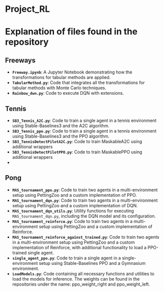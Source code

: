 # Project_RL

# Explanation of files found in the repository
## Freeways  
- **`Freeway.ipynb`**: A Jupyter Notebook demonstrating how the transformations for tabular methods are applied.  
- **`TabularMethod.py`**: Code that integrates all the transformations for tabular methods with Monte Carlo techniques.  
- **`Rainbow_dwn.py`**: Code to execute DQN with extensions.  

## Tennis
- **`SB3_Tennis_A2C.py`**: Code to train a single agent in a tennis environment using Stable-Baselines3 and the A2C algorithm.  
- **`SB3_Tennis_ppo.py`**: Code to train a single agent in a tennis environment using Stable-Baselines3 and the PPO algorithm.  
- **`SB3_TennisDetectPilotA2C.py`**: Code to train MaskableA2C using additional wrappers
- **`SB3_TennisDetectPilotPPO.py`**: Code to train MaskablePPO using additional wrappers
- 
## Pong  
- **`MAS_tournament_ppo.py`**: Code to train two agents in a multi-environment setup using PettingZoo and a custom implementation of PPO.  
- **`MAS_tournament_dqn.py`**: Code to train two agents in a multi-environment setup using PettingZoo and a custom implementation of DQN.  
- **`MAS_tournament_dqn_utils.py`**: Utility functions for executing `MAS_tournament_dqn.py`, including the DQN model and its configuration.  
- **`MAS_tournament_reinforce.py`**: Code to train two agents in a multi-environment setup using PettingZoo and a custom implementation of Reinforce.  
- **`MAS_tournament_reinforce_against_trained.py`**: Code to train two agents in a multi-environment setup using PettingZoo and a custom implementation of Reinforce, with additional functionality to load a PPO-trained single agent.  
- **`single_agent_ppo.py`**: Code to train a single agent in a single-environment setup using Stable-Baselines PPO and a Gymnasium environment.  
- **`LoadModels.py`**: Code containing all necessary functions and utilities to load the models for inference. The weights can be found in the repositories under the name: ppo_weight_right and ppo_weight_left.

